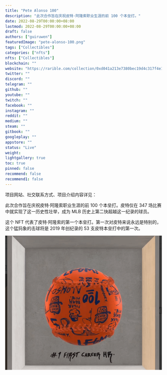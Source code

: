 ```yaml
---
title: "Pete Alonso 100"
description: "此次合作旨在庆祝皮特·阿隆索职业生涯的前 100 个本垒打。"
date: 2022-08-29T00:00:00+08:00
lastmod: 2022-08-29T00:00:00+08:00
draft: false
authors: ["guiruwen"]
featuredImage: "pete-alonso-100.png"
tags: ["Collectibles"]
categories: ["nfts"]
nfts: ["Collectibles"]
blockchain: ""
website: "https://rarible.com/collection/0xd041a213e7380bec19d4c317f4e19876eda9c236"
twitter: ""
discord: ""
telegram: ""
github: ""
youtube: ""
twitch: ""
facebook: ""
instagram: ""
reddit: ""
medium: ""
steam: ""
gitbook: ""
googleplay: ""
appstore: ""
status: "Live"
weight: 
lightgallery: true
toc: true
pinned: false
recommend: false
recommend1: false
---
```

项目网站、社交联系方式、项目介绍内容详见：

此次合作旨在庆祝皮特·阿隆索职业生涯的前 100 个本垒打。皮特仅在 347 场比赛中就实现了这一历史性壮举，成为 MLB 历史上第二快超越这一纪录的球员。

这个 NFT 代表了皮特·阿隆索的第一个本垒打。第一次对皮特来说永远是特别的，这个猛犸象的击球将是 2019 年创纪录的 53 支皮特本垒打中的第一次。

![nft](01.png)